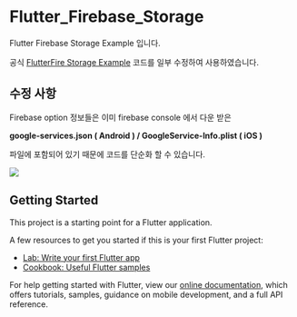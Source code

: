 # Flutter_Firebase_Storage

Flutter Firebase Storage Example 입니다.

공식 [FlutterFire Storage Example](https://github.com/FirebaseExtended/flutterfire/blob/master/packages/firebase_storage/example
) 코드를 일부 수정하여 사용하였습니다.

## 수정 사항

Firebase option 정보들은 이미 firebase console 에서 다운 받은

**google-services.json ( Android ) / GoogleService-Info.plist ( iOS )**

파일에 포함되어 있기 때문에 코드를 단순화 할 수 있습니다.

![](https://github.com/YUNHANKYU/Flutter_Firebase_Storage/blob/master/image.png?raw=true)


## Getting Started

This project is a starting point for a Flutter application.

A few resources to get you started if this is your first Flutter project:

- [Lab: Write your first Flutter app](https://flutter.dev/docs/get-started/codelab)
- [Cookbook: Useful Flutter samples](https://flutter.dev/docs/cookbook)

For help getting started with Flutter, view our
[online documentation](https://flutter.dev/docs), which offers tutorials,
samples, guidance on mobile development, and a full API reference.
